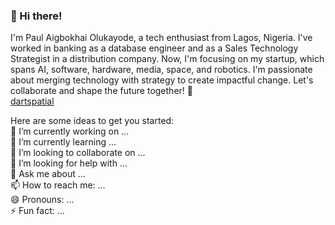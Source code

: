 ### 👋 Hi there! 
I'm Paul Aigbokhai Olukayode, a tech enthusiast from Lagos, Nigeria. I've worked in banking as a database engineer and as a Sales Technology Strategist in a distribution company. Now, I'm focusing on my startup, which spans AI, software, hardware, media, space, and robotics. I'm passionate about merging technology with strategy to create impactful change. Let's collaborate and shape the future together!   🚀
<br>
[dartspatial](http://dartspatial.com.ng/)

Here are some ideas to get you started:
<br>🔭 I’m currently working on ...
<br>🌱 I’m currently learning ...
<br>👯 I’m looking to collaborate on ...
<br>🤔 I’m looking for help with ...
<br>💬 Ask me about ...
<br>📫 How to reach me: ...
<br>😄 Pronouns: ...
<br>⚡ Fun fact: ...

